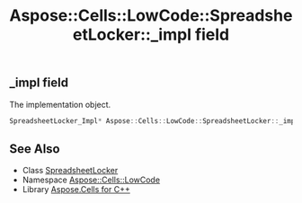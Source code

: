 ﻿---
title: Aspose::Cells::LowCode::SpreadsheetLocker::_impl field
linktitle: _impl
second_title: Aspose.Cells for C++ API Reference
description: 'Aspose::Cells::LowCode::SpreadsheetLocker::_impl field. The implementation object in C++.'
type: docs
weight: 700
url: /cpp/aspose.cells.lowcode/spreadsheetlocker/_impl/
---
## _impl field


The implementation object.

```cpp
SpreadsheetLocker_Impl* Aspose::Cells::LowCode::SpreadsheetLocker::_impl
```

## See Also

* Class [SpreadsheetLocker](../)
* Namespace [Aspose::Cells::LowCode](../../)
* Library [Aspose.Cells for C++](../../../)
